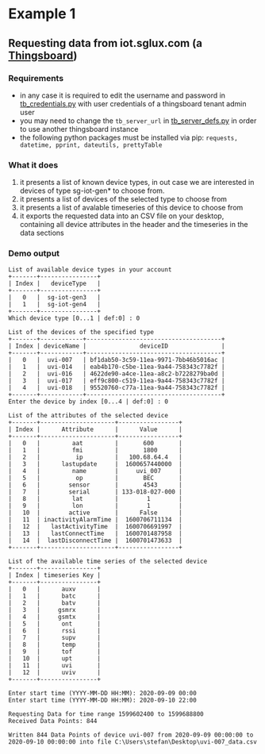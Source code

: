 # Example 1
## Requesting data from iot.sglux.com (a [Thingsboard](https://thingsboard.io/))
### Requirements
* in any case it is required to edit the username and password in [tb_credentials.py](tb_credentials.py) with user credentials of a thingsboard tenant admin user
* you may need to change the `tb_server_url` in [tb_server_defs.py](tb_server_defs.py) in order to use another thingsboard instance 
* the following python packages must be installed via pip: `requests, datetime, pprint, dateutils, prettyTable`

### What it does
1) it presents a list of known device types, in out case we are interested in devices of type sg-iot-gen* to choose from.
2) it presents a list of devices of the selected type to choose from
3) it presents a list of avalable timeseries of this device to choose from
4) it exports the requested data into an CSV file on your desktop, containing all device attributes in the header and the timeseries in the data sections

### Demo output
```
List of available device types in your account
+-------+----------------+
| Index |   deviceType   |
+-------+----------------+
|   0   |  sg-iot-gen3   |
|   1   |  sg-iot-gen4   |
+-------+----------------+
Which device type [0...1 | def:0] : 0

List of the devices of the specified type
+-------+------------+--------------------------------------+
| Index | deviceName |               deviceID               |
+-------+------------+--------------------------------------+
|   0   |  uvi-007   | bf1dab50-3c59-11ea-9971-7bb46b5016ac |
|   1   |  uvi-014   | eab4b170-c5be-11ea-9a44-758343c7782f |
|   2   |  uvi-016   | 4622de90-a4ce-11ea-a8c2-b7228279ba0d |
|   3   |  uvi-017   | eff9c800-c519-11ea-9a44-758343c7782f |
|   4   |  uvi-018   | 95520760-c77a-11ea-9a44-758343c7782f |
+-------+------------+--------------------------------------+
Enter the device by index [0...4 | def:0] : 0

List of the attributes of the selected device
+-------+---------------------+-----------------+
| Index |      Attribute      |      Value      |
+-------+---------------------+-----------------+
|   0   |         aat         |       600       |
|   1   |         fmi         |       1800      |
|   2   |          ip         |   100.68.64.4   |
|   3   |      lastupdate     |  1600657440000  |
|   4   |         name        |     uvi_007     |
|   5   |          op         |       BEC       |
|   6   |        sensor       |       4543      |
|   7   |        serial       | 133-018-027-000 |
|   8   |         lat         |        1        |
|   9   |         lon         |        1        |
|   10  |        active       |      False      |
|   11  | inactivityAlarmTime |  1600706711134  |
|   12  |   lastActivityTime  |  1600706691997  |
|   13  |   lastConnectTime   |  1600701487958  |
|   14  |  lastDisconnectTime |  1600701473633  |
+-------+---------------------+-----------------+

List of the available time series of the selected device
+-------+----------------+
| Index | timeseries Key |
+-------+----------------+
|   0   |      auxv      |
|   1   |      batc      |
|   2   |      batv      |
|   3   |     gsmrx      |
|   4   |     gsmtx      |
|   5   |      ont       |
|   6   |      rssi      |
|   7   |      supv      |
|   8   |      temp      |
|   9   |      tof       |
|   10  |      upt       |
|   11  |      uvi       |
|   12  |      uviv      |
+-------+----------------+

Enter start time (YYYY-MM-DD HH:MM): 2020-09-09 00:00 
Enter start time (YYYY-MM-DD HH:MM): 2020-09-10 22:00

Requesting Data for time range 1599602400 to 1599688800
Received Data Points: 844

Written 844 Data Points of device uvi-007 from 2020-09-09 00:00:00 to 2020-09-10 00:00:00 into file C:\Users\stefan\Desktop\uvi-007_data.csv
```